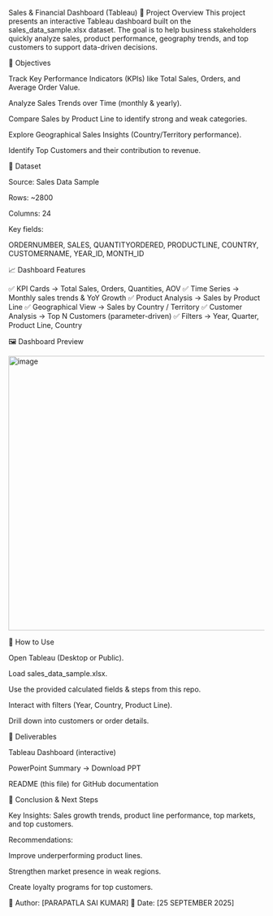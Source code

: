Sales & Financial Dashboard (Tableau)
🔹 Project Overview
This project presents an interactive Tableau dashboard built on the sales_data_sample.xlsx dataset.
The goal is to help business stakeholders quickly analyze sales, product performance, geography trends, and top customers to support data-driven decisions.

🎯 Objectives

Track Key Performance Indicators (KPIs) like Total Sales, Orders, and Average Order Value.

Analyze Sales Trends over Time (monthly & yearly).

Compare Sales by Product Line to identify strong and weak categories.

Explore Geographical Sales Insights (Country/Territory performance).

Identify Top Customers and their contribution to revenue.

📂 Dataset

Source: Sales Data Sample

Rows: ~2800

Columns: 24

Key fields:

ORDERNUMBER, SALES, QUANTITYORDERED, PRODUCTLINE, COUNTRY, CUSTOMERNAME, YEAR_ID, MONTH_ID

📈 Dashboard Features

✅ KPI Cards → Total Sales, Orders, Quantities, AOV
✅ Time Series → Monthly sales trends & YoY Growth
✅ Product Analysis → Sales by Product Line
✅ Geographical View → Sales by Country / Territory
✅ Customer Analysis → Top N Customers (parameter-driven)
✅ Filters → Year, Quarter, Product Line, Country

🖼️ Dashboard Preview

<img width="1149" height="540" alt="image" src="https://github.com/user-attachments/assets/4cdef781-3b7e-444a-8b00-ac5d9d3bb6e8" />



🚀 How to Use

Open Tableau (Desktop or Public).

Load sales_data_sample.xlsx.

Use the provided calculated fields & steps from this repo.

Interact with filters (Year, Country, Product Line).

Drill down into customers or order details.

📑 Deliverables

Tableau Dashboard (interactive)

PowerPoint Summary → Download PPT

README (this file) for GitHub documentation

📝 Conclusion & Next Steps

Key Insights: Sales growth trends, product line performance, top markets, and top customers.

Recommendations:

Improve underperforming product lines.

Strengthen market presence in weak regions.

Create loyalty programs for top customers.


📌 Author: [PARAPATLA SAI KUMAR]
📅 Date: [25 SEPTEMBER 2025]
